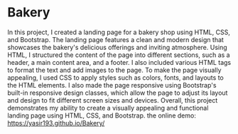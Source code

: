 # Bakery
In this project, I created a landing page for a bakery shop using HTML, CSS, and Bootstrap. The landing page features a clean and modern design that showcases the bakery's delicious offerings and inviting atmosphere.
Using HTML, I structured the content of the page into different sections, such as a header, a main content area, and a footer. I also included various HTML tags to format the text and add images to the page.
To make the page visually appealing, I used CSS to apply styles such as colors, fonts, and layouts to the HTML elements. I also made the page responsive using Bootstrap's built-in responsive design classes, which allow the page to adjust its layout and design to fit different screen sizes and devices.
Overall, this project demonstrates my ability to create a visually appealing and functional landing page using HTML, CSS, and Bootstrap.
the online demo:  https://yasir193.github.io/Bakery/
